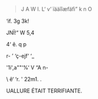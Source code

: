 > J A W I. L‘ v‘
ïääîîæfäﬁ”
k  n O

‘if. 3g 3k!

JNÏ!“ W 5,4

4‘ ê. q
p

r- ’
‘ç-ejf‘ ‘_

'1i',a""‘%‘ V
“A n-

\ ê‘ ‘r. '
22m1. .

UALLURE ÉTAIT TERRIFIANTE.

